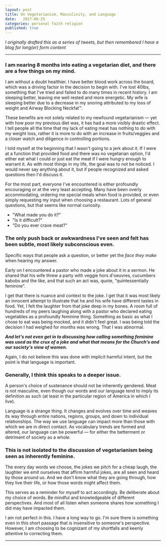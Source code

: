 ```yaml
---
layout: post
title: On Vegetarianism, Masculinity, and Language
date:   2017-06-25
categories: personal faith religion
published: true
---
```


*I originally drafted this as a series of tweets, but then remembered I have a blog for long(er)
form content*

---

### I am nearing 8 months into eating a vegetarian diet, and there are a few things on my mind.

I am without a doubt healthier. I have better blood work across the board, which was a driving factor
in the decision to begin with. I've lost 40lbs, something that I've tried and failed to do many times
in recent history. I am sleeping better, leaving me well rested and more energetic. My wife is
sleeping better due to a decrease in my snoring attributed to my loss of weight and Airway Blocking
Neckfat™.

These benefits are not solely related to my newfound vegetarianism — yet with how poor my previous
diet was, it has had a more visibly drastic effect. I tell people all the time that my lack of eating
meat has nothing to do with my weight loss, rather it is more to do with an increase in fruits/veggies
and a closer watch and diligence in controlling portions.

I told myself at the beginning that I wasn't going to a jerk about it. If I were at a function that
provided food and there was no vegetarian option, I'd either eat what I could or just eat the meat
if I were hungry enough to warrant it. As with most things in my life, the goal was to not be
noticed. I would never say anything about it, but if people recognized and asked questions then I'd
discuss it.

For the most part, everyone I've encountered is either profoundly encouraging or at the very least
accepting. Many have been overly accommodating, ordering me special meals when food is provided, or
even simply requesting my input when choosing a restaurant. Lots of general questions, but that seems
like normal curiosity.

- "What made you do it?"
- "Is it difficult?"
- "Do you ever crave meat?"

### The only push back or awkwardness I've seen and felt has been subtle, most likely subconscious even.
Specific ways that people ask a question, or better yet the *face they make* when hearing my answer.

‪Early on I encountered a pastor who made a joke about it in a sermon. He shared that his wife threw
a party with veggie hors d'oeuvres, cucumbers kabobs and the like, and that such an act was, quote,
"quintessentially feminine"‬.

I get that there is nuance and context to the joke. I get that it was most likely an innocent attempt
to illustrate that he and his wife have different tastes in food. Yet, I felt the laughter from that
joke deep in my bones. A room full of hundreds of my peers laughing along with a pastor who declared
eating vegetables as a profoundly feminine thing. Something as basic as what I chose to eat was being
mocked, and it didn't feel great. I was being told the decision I had weighed for months was wrong.
That I was abnormal.

***And let's not even get in to discussing how calling something feminine was used as the crux of a
joke and what that means for the Church's and our society's view of women.***

Again, I do not believe this was done with implicit harmful intent, but the point is that language
is important.

### Generally, I think this speaks to a deeper issue.
A person's choice of sustenance should not be inherently gendered. Meat is not masculine, even though
our words and our language tend to imply its definition as such (at least in the particular region of
America in which I live).

Language is a strange thing. It changes and evolves over time and weaves its way through entire
nations, regions, groups, and down to individual relationships. The way we use language can impact
more than those with which we are in direct contact. As vocabulary trends are formed and altered,
our language can be powerful — for either the betterment or detriment of society as a whole.

### This is not isolated to the discussion of vegetarianism being seen as inherently feminine.
The every day words we choose, the jokes we pitch for a cheap laugh, the laughter we emit ourselves
that affirm harmful jokes, are all seen and heard by those around us. And we don't know what they
are going through, how they live their life, or how those words might affect them.

This serves as a reminder for myself to act accordingly. Be deliberate about my choice of words. Be
mindful and knowledgeable of different perspectives. And most of all listen when someone shares how
something I did may have impacted them.

I am not perfect in this. I have a long way to go. I'm sure there is something even in this short
passage that is insensitive to someone's perspective. However, I am choosing to be cognizant of my
shortfalls and keenly attentive to correcting them.

---